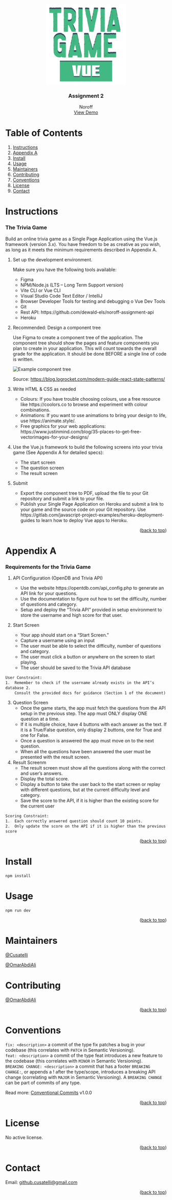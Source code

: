 <div id="top"></div>

<div align="center">
  <img src="/resources/TriviaGameLogo.png" alt="Trivia Game Logo" width="250" height="250">
  <h3 align="center">Assignment 2</h3>
  <p align="center">
    Noroff
    <br />
    <a href="#">View Demo</a>
  </p>
</div>

# Table of Contents
1. [Instructions](#instructions)
2. [Appendix A](#appendix-a)
3. [Install](#install)
4. [Usage](#usage)
5. [Maintainers](#maintainers)
6. [Contributing](#contributing)
7. [Conventions](#conventions)
8. [License](#license)
9. [Contact](#contact)

# Instructions
### The Trivia Game
<p>
  Build an online trivia game as a Single Page Application using the Vue.js framework (version 3.x).
  You have freedom to be as creative as you wish, as long as it meets the minimum requirements described in Appendix A.
</p>
<ol>
  <li>
    <p>Set up the development environment.</p>
    <p>Make sure you have the following tools available:</p>
    <ul>
      <li>Figma</li>
      <li>NPM/Node.js (LTS – Long Term Support version)</li>
      <li>Vite CLI or Vue CLI</li>
      <li>Visual Studio Code Text Editor / IntelliJ</li>
      <li>Browser Developer Tools for testing and debugging o Vue Dev Tools</li>
      <li>Git</li>
      <li>Rest API: https://github.com/dewald-els/noroff-assignment-api</li>
      <li>Heroku</li>
    </ul>
  </li>
  <li>
    <p>Recommended: Design a component tree</p>
    <p>
      Use Figma to create a component tree of the application.
      The component tree should show the pages and feature components you plan to create in your application.
      This will count towards the overall grade for the application. It should be done BEFORE a single line of code is written.
    </p>
    <img src="https://blog.logrocket.com/wp-content/uploads/2021/05/basic-react-component-tree.png" alt="Example component tree">
    <p>
      Source: 
      <a href="https://blog.logrocket.com/modern-guide-react-state-patterns/">https://blog.logrocket.com/modern-guide-react-state-patterns/</a>
    </p>
  </li>
  <li>
    <p>Write HTML & CSS as needed</p>
    <ul>
      <li>Colours: If you have trouble choosing colours, use a free resource like https://coolors.co to browse and experiment with colour combinations.</li>
      <li>Animations: If you want to use animations to bring your design to life, use https://animate.style/.</li>
      <li>Free graphics for your web applications: https://www.justinmind.com/blog/35-places-to-get-free-vectorimages-for-your-designs/</li>
    </ul>
  </li>
  <li>
    <p>Use the Vue.js framework to build the following screens into your trivia game  (See Appendix A for detailed specs):</p>
    <ul>
      <li>The start screen</li>
      <li>The question screen</li>
      <li>The result screen</li>
    </ul>
  </li>
  <li>
    <p>Submit</p>
    <ul>
      <li>Export the component tree to PDF, upload the file to your Git repository and submit a link to your file.</li>
      <li>
        Publish your Single Page Application on Heroku and submit a link to your game and the source code on your Git repository.
        Use https://gitlab.com/javascript-project-examples/heroku-deployment-guides to learn how to deploy Vue apps to Heroku.
      </li>
    </ul>
  </li>
</ol>

<p align="right">(<a href="#top">back to top</a>)</p>

# Appendix A
### Requirements for the Trivia Game
1. API Configuration (OpenDB and Trivia API)
    <ul>
      <li>Use the website https://opentdb.com/api_config.php to generate an API link for your questions.</li>
      <li>Use the documentation to figure out how to set the difficulty, number of questions and category.</li>
      <li>Setup and deploy the “Trivia API” provided in setup environment to store the username and high score for that user.</li>
    </ul>
  
2. Start Screen
    <ul>
      <li>Your app should start on a “Start Screen.”</li>
      <li>Capture a username using an input</li>
      <li>The user must be able to select the difficulty, number of questions and category.</li>
      <li>The user must click a button or anywhere on the screen to start playing.</li>
      <li>The user should be saved to the Trivia API database</li>
    </ul>

```
User Constraint: 
1.  Remember to check if the username already exists in the API’s database 2.
    Consult the provided docs for guidance (Section 1 of the document)
```

3. Question Screen
    <ul>
      <li>Once the game starts, the app must fetch the questions from the API setup in the previous step. The app must ONLY display ONE question at a time.</li>
      <li>If it is multiple choice, have 4 buttons with each answer as the text. If it is a True/False question, only display 2 buttons, one for True and one for False.</li>
      <li>Once a question is answered the app must move on to the next question.</li>
      <li>When all the questions have been answered the user must be presented with the result screen.</li>
    </ul>
4. Result Screenm
    <ul>
      <li>The result screen must show all the questions along with the correct and user’s answers.</li>
      <li>Display the total score.</li>
      <li>Display a button to take the user back to the start screen or replay with different questions, but at the current difficulty level and category.</li>
      <li>Save the score to the API, if it is higher than the existing score for the current user</li>
    </ul>

```
Scoring Constraint:
1.	Each correctly answered question should count 10 points. 
2.	Only update the score on the API if it is higher than the previous score 
```

<p align="right">(<a href="#top">back to top</a>)</p>

# Install
```
npm install
```

# Usage
```
npm run dev
```

<p align="right">(<a href="#top">back to top</a>)</p>

# Maintainers
[@Cusatelli](https://github.com/Cusatelli)

[@OmarAbdiAli](https://github.com/OmarAbdiAli)

# Contributing
[@OmarAbdiAli](https://github.com/OmarAbdiAli)

<p align="right">(<a href="#top">back to top</a>)</p>

# Conventions
`fix: <description>` a commit of the type fix patches a bug in your codebase (this correlates with `PATCH` in Semantic Versioning).<br/>
`feat: <description>` a commit of the type feat introduces a new feature to the codebase (this correlates with `MINOR` in Semantic Versioning).<br/>
`BREAKING CHANGE: <description>` a commit that has a footer `BREAKING CHANGE:`, or appends a ! after the type/scope, introduces a breaking API change (correlating with `MAJOR` in Semantic Versioning). A `BREAKING CHANGE` can be part of commits of any type.

Read more: [Conventional Commits](https://www.conventionalcommits.org/en/v1.0.0/) v1.0.0

<p align="right">(<a href="#top">back to top</a>)</p>

# License
No active license.

<p align="right">(<a href="#top">back to top</a>)</p>

# Contact
Email: <a href="mailto:github.cusatelli@gmail.com">github.cusatelli@gmail.com</a>

<p align="right">(<a href="#top">back to top</a>)</p>
